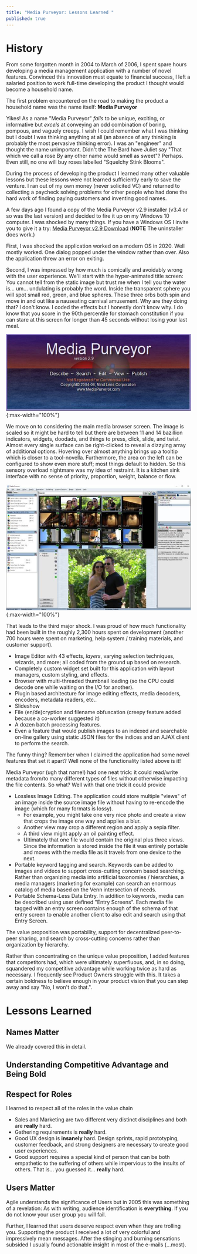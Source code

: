 ```yaml
---
title: "Media Purveyor: Lessons Learned "
published: true
---
```


# History
From some forgotten month in 2004 to March of 2006, I spent spare hours developing a media management application with a number of novel features. Convinced this innovation must equate to financial success, I left a salaried position to work full-time developing the product I thought would become a household name.

The first problem encountered on the road to making the product a household name was the name itself: **Media Purveyor**

Yikes! As a name "Media Purveyor" _fails_ to be unique, exciting, or informative but _excels_ at conveying an odd combination of 
boring, pompous, and vaguely creepy. I wish I could remember what I was thinking but I doubt I was thinking anything at all (an absence of any thinking is probably the most pervasive thinking error). I was an "engineer" and thought the name unimportant. Didn't the The Bard have Juliet say "That which we call a rose By any other name would smell as sweet"? Perhaps. Even still, no one will buy roses labelled "Squelchy Stink Blooms". 

During the process of developing the product I learned many other valuable lessons but these lessons were not learned sufficiently early to save the venture. I ran out of my own money (never solicited VC) and returned to collecting a paycheck solving problems for other people who had done the hard work of finding paying customers and inventing good names. 

A few days ago I found a copy of the Media Purveyor v2.9 installer (v3.4 or so was the last version) and decided to fire it up on my Windows 10 computer. I was shocked by many things. If you have a Windows OS I invite you to give it a try: [Media Purveyor v2.9 Download](/assets/MediaPurveyorSetup29.exe) (**NOTE** The uninstaller does work.)

First, I was shocked the application worked on a modern OS in 2020. Well mostly worked. One dialog popped under the window rather than over. Also the application threw an error on exiting.

Second, I was impressed by how much is comically and avoidably wrong with the user experience. We'll start with the hyper-animated title screen: You cannot tell from the static image but trust me when I tell you the water is... um... undulating is probably the word. Inside the transparent sphere you will spot small red, green, and blue spheres. These three orbs both spin and move in and out like a nauseating carnival amusement. Why are they doing that? I don't know. I coded the effects but I honestly don't know why. I do know that you score in the 90th percentile for stomach constitution if you can stare at this screen for longer than 45 seconds without losing your last meal. 

![Title Screen](/assets/MediaPurveyorTitleScreen.jpg){:max-width="100%"}

We move on to considering the main media browser screen. The image is scaled so it might be hard to tell but there are between 11 and 14 bazillion indicators, widgets, doodads, and things to press, click, slide, and twist. Almost every single surface can be right-clicked to reveal a dizzying array of additional options. Hovering over almost anything brings up a tooltip which is closer to a tool-novella. Furthermore, the area on the left can be configured to show even more stuff; most things default to hidden. So this sensory overload nightmare was my idea of restraint. It is a kitchen sink interface with no sense of priority, proportion, weight, balance or flow. 

![Media Browser](/assets/MediaPurveyorBrowserScaled.jpg){:max-width="100%"}

That leads to the third major shock. I was proud of how much functionality had been built in the roughly 2,300 hours spent on development (another 700 hours were spent on marketing, help system / training materials, and customer support). 
* Image Editor with 43 effects, _layers_, varying selection techniques, wizards, and more; all coded from the ground up based on research.
* Completely custom widget set built for this application with layout managers, custom styling, and effects.
* Browser with multi-threaded thumbnail loading (so the CPU could decode one while waiting on the I/O for another).
* Plugin based architecture for image editing effects, media decoders, encoders, metadata readers, etc..
* Slideshow
* File (en/de)cryption and filename obfuscation (creepy feature added because a co-worker suggested it)
* A dozen batch processing features.
* Even a feature that would publish images to an indexed and searchable on-line gallery using static JSON files for the indices and an AJAX client to perform the search.

The funny thing? Remember when I claimed the application had some novel features that set it apart? Well none of the functionality listed above is it! 

Media Purveyor (ugh that name!) had one neat trick: it could read/write metadata from/to many different types of files without otherwise impacting the file contents. So what? Well with that one trick it could provide
* Lossless Image Editing. The application could store multiple "views" of an image inside the source image file without having to re-encode the image (which for many formats is lossy). 
  * For example, you might take one very nice photo and create a view that crops the image one way and applies a blur. 
  * Another view may crop a different region and apply a sepia filter. 
  * A third view might apply an oil painting effect. 
  * Ultimately that one file would contain the original plus three views. Since the information is stored inside the file it was entirely portable and moves with the media file as it travels from one device to the next.
* Portable keyword tagging and search. Keywords can be added to images and videos to support cross-cutting concern based searching. Rather than organizing media into artificial taxonomies / hierarchies, a media managers (marketing for example) can  search an enormous catalog of media based on the Venn intersection of needs. 
* Portable Schema-Less Data Entry. In addition to keywords, media can be described using user defined "Entry Screens". Each media file tagged with an entry screen contains enough of the schema of that entry screen to enable another client to also edit and search using that Entry Screen. 

The value proposition was portability, support for decentralized peer-to-peer sharing, and search by cross-cutting concerns rather than organization by hierarchy. 

Rather than concentrating on the unique value proposition, I added features that competitors had, which were ultimately superfluous, and, in so doing, squandered my competitive advantage while working twice as hard as necessary. I frequently see Product Owners struggle with this. It takes a certain boldness to believe enough in your product vision that you can step away and say "No, I won't do that.". 


# Lessons Learned
## Names Matter
We already covered this in detail. 

## Understanding Competitive Advantage and Being Bold

## Respect for Roles
I learned to respect all of the roles in the value chain
* Sales and Marketing are two different very distinct disciplines and both are **really** hard.
* Gathering requirements is **really** hard.
* Good UX design is **insanely** hard. Design sprints, rapid prototyping, customer feedback, and strong designers are necessary to create good user experiences.
* Good support requires a special kind of person that can be both empathetic to the suffering of others while impervious to the insults of others. That is... you guessed it... **really** hard.

## Users Matter
Agile understands the significance of Users but in 2005 this was something of a revelation: As with writing, audience identification is **everything**. If you do not know your user group you will fail. 

Further, I learned that users deserve respect even when they are trolling you. Supporting the product I received a lot of very colorful and impressively mean messages. After the stinging and burning sensations subsided I usually found actionable insight in most of the e-mails (...most).

